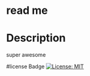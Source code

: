 # read me 

  # Description 
  super awesome

  #license Badge 
  [![License: MIT](https://img.shields.io/badge/License-MIT-yellow.svg)](https://opensource.org/licenses/MIT)

